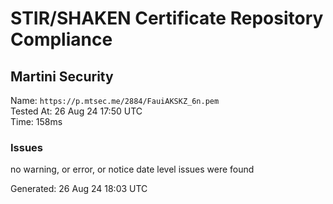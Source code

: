# STIR/SHAKEN Certificate Repository Compliance

## Martini Security

Name: `https://p.mtsec.me/2884/FauiAKSKZ_6n.pem`\
Tested At: 26 Aug 24 17:50 UTC\
Time: 158ms

### Issues

no warning, or error, or notice date level issues were found

Generated: 26 Aug 24 18:03 UTC